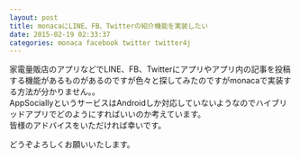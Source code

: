 ```yaml
---
layout: post
title: monacaにLINE、FB、Twitterの紹介機能を実装したい
date: 2015-02-19 02:33:37
categories: monaca facebook twitter twitter4j
---
```

<p>家電量販店のアプリなどでLINE、FB、Twitterにアプリやアプリ内の記事を投稿する機能があるものがあるのですが色々と探してみたのですがmonacaで実装する方法が分かりません。。<br>
AppSociallyというサービスはAndroidしか対応していないようなのでハイブリッドアプリでどのようにすればいいのか考えています。<br>
皆様のアドバイスをいただければ幸いです。</p>

<p>どうぞよろしくお願いいたします。</p>
